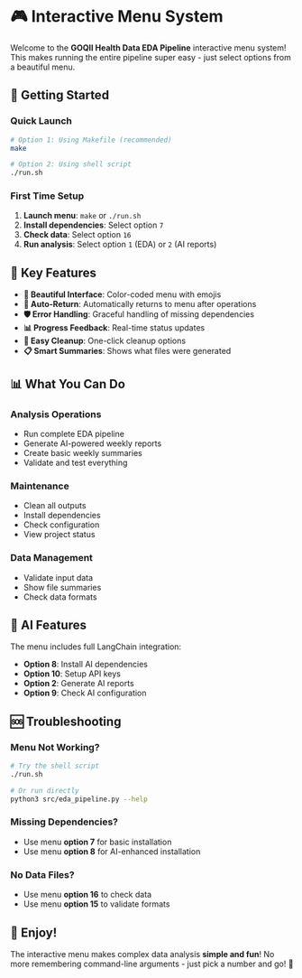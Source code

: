 # 🎮 Interactive Menu System

Welcome to the **GOQII Health Data EDA Pipeline** interactive menu system! This makes running the entire pipeline super easy - just select options from a beautiful menu.

## 🚀 Getting Started

### Quick Launch
```bash
# Option 1: Using Makefile (recommended)
make

# Option 2: Using shell script
./run.sh
```

### First Time Setup
1. **Launch menu**: `make` or `./run.sh`
2. **Install dependencies**: Select option `7`
3. **Check data**: Select option `16` 
4. **Run analysis**: Select option `1` (EDA) or `2` (AI reports)

## 🎯 Key Features

- **🎨 Beautiful Interface**: Color-coded menu with emojis
- **🔄 Auto-Return**: Automatically returns to menu after operations
- **🛡️ Error Handling**: Graceful handling of missing dependencies
- **📊 Progress Feedback**: Real-time status updates
- **🧹 Easy Cleanup**: One-click cleanup options
- **📋 Smart Summaries**: Shows what files were generated

## 📊 What You Can Do

### Analysis Operations
- Run complete EDA pipeline
- Generate AI-powered weekly reports
- Create basic weekly summaries
- Validate and test everything

### Maintenance
- Clean all outputs
- Install dependencies
- Check configuration
- View project status

### Data Management
- Validate input data
- Show file summaries
- Check data formats

## 🤖 AI Features

The menu includes full LangChain integration:
- **Option 8**: Install AI dependencies
- **Option 10**: Setup API keys
- **Option 2**: Generate AI reports
- **Option 9**: Check AI configuration

## 🆘 Troubleshooting

### Menu Not Working?
```bash
# Try the shell script
./run.sh

# Or run directly
python3 src/eda_pipeline.py --help
```

### Missing Dependencies?
- Use menu **option 7** for basic installation
- Use menu **option 8** for AI-enhanced installation

### No Data Files?
- Use menu **option 16** to check data
- Use menu **option 15** to validate formats

## 🎉 Enjoy!

The interactive menu makes complex data analysis **simple and fun**! No more remembering command-line arguments - just pick a number and go! 🚀
